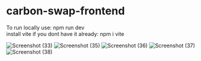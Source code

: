 # carbon-swap-frontend

To run locally use: npm run dev
<br>
install vite if you dont have it already: npm i vite

![Screenshot (33)](https://github.com/noelvargheseoommen/carbon-swap-frontend/assets/53402523/27848bf8-7b48-4784-b58a-7741c7cde66e)
![Screenshot (35)](https://github.com/noelvargheseoommen/carbon-swap-frontend/assets/53402523/54cdff1a-50d8-491e-9148-37e68aa20fc2)
![Screenshot (36)](https://github.com/noelvargheseoommen/carbon-swap-frontend/assets/53402523/42b59e55-cf37-40e8-b4ea-3226923aec69)
![Screenshot (37)](https://github.com/noelvargheseoommen/carbon-swap-frontend/assets/53402523/9ec4baa0-b8e7-4a9e-a185-b71212cc2971)
![Screenshot (38)](https://github.com/noelvargheseoommen/carbon-swap-frontend/assets/53402523/326b8975-4700-4838-9804-fea7670b8b2c)
